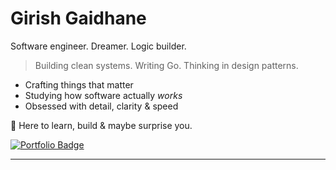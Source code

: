 # Girish Gaidhane

Software engineer. Dreamer. Logic builder.

> Building clean systems. Writing Go. Thinking in design patterns.

- Crafting things that matter
- Studying how software actually *works*
- Obsessed with detail, clarity & speed

📍 Here to learn, build & maybe surprise you.

[![Portfolio Badge](https://img.shields.io/badge/Portfolio-Building-blue)](https://github.com/Girish070)

---
